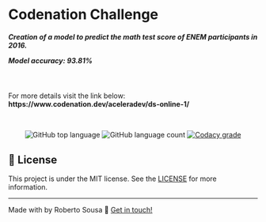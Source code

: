 # Codenation Challenge

<h5 align="left">
<p>Creation of a model to predict the math test score of ENEM participants in 2016.</p>
<p>Model accuracy: 93.81%</p>
</h5>

 <br />

<p>For more details visit the link below: <br />
<b>https://www.codenation.dev/aceleradev/ds-online-1/</b>
</p>

 <br />
 
 <p align="center"> 
    <img alt="GitHub top language" src="https://img.shields.io/github/languages/top/robertosousa1/codenation-challenge.svg">
  
  <img alt="GitHub language count" src="https://img.shields.io/github/languages/count/robertosousa1/codenation-challenge.svg">
  
  <a href="https://www.codacy.com/app/robertosousa1/codenation-challenge?utm_source=github.com&amp;utm_medium=referral&amp;utm_content=robertosousa1/codenation-challenge&amp;utm_campaign=Badge_Grade">
    <img alt="Codacy grade" src="https://img.shields.io/codacy/grade/70c8e79c83b442278f6c276ebf117ae4.svg">
  </a>
  </p>

## [](#license):memo: License
This project is under the MIT license. See the [LICENSE](https://github.com/robertosousa1/codenation-challenge/blob/master/LICENSE) for more information.

----------

Made with by Roberto Sousa  👋  [Get in touch!](https://www.linkedin.com/in/robertosousa01/)
